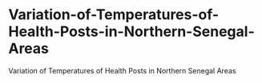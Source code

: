 # Variation-of-Temperatures-of-Health-Posts-in-Northern-Senegal-Areas
Variation of Temperatures of Health Posts in Northern Senegal Areas
